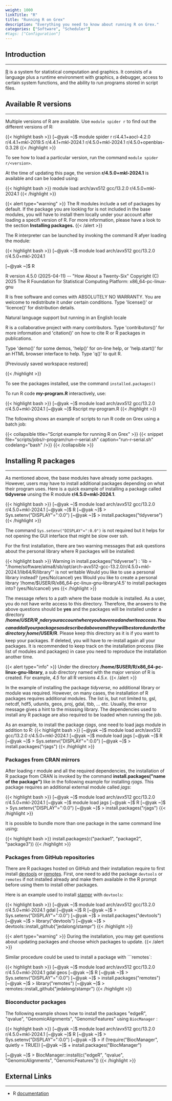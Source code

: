 ```yaml
---
weight: 1000
linkTitle: "R"
title: "Running R on Grex"
description: "Everything you need to know about running R on Grex."
categories: ["Software", "Scheduler"]
#tags: ["Configuration"]
---
```


## Introduction
---

[R](https://www.r-project.org/) is a system for statistical computation and graphics. It consists of a language plus a runtime environment with graphics, a debugger, access to certain system functions, and the ability to run programs stored in script files. 

## Available R versions
---

Multiple versions of R are available. Use ```module spider r``` to find out the different versions of R:

{{< highlight bash >}}
[~@yak ~]$ module spider r
  r/4.4.1+aocl-4.2.0
  r/4.4.1+mkl-2019.5
  r/4.4.1+mkl-2024.1
  r/4.5.0+mkl-2024.1
  r/4.5.0+openblas-0.3.28
{{< /highlight >}}

To see how to load a particular version, run the command ```module spider r/<version>```.

At the time of updating this page, the version __r/4.5.0+mkl-2024.1__ is available and can be loaded using:

{{< highlight bash >}}
module load arch/avx512 gcc/13.2.0 r/4.5.0+mkl-2024.1
{{< /highlight >}}

{{< alert type="warning" >}}
The R modules include a set of packages by default. If the package you are looking for is not included in the base modules, you will have to install them locally under your account after loading a specifi version of R. For more information, please have a look to the section __Installing packages.__
{{< /alert >}}

The R interpreter can be launched by invoking the command R afyer loading the module:

{{< highlight bash >}}
[~@yak ~]$ module load arch/avx512  gcc/13.2.0 r/4.5.0+mkl-2024.1

[~@yak ~]$ R

R version 4.5.0 (2025-04-11) -- "How About a Twenty-Six"
Copyright (C) 2025 The R Foundation for Statistical Computing
Platform: x86_64-pc-linux-gnu

R is free software and comes with ABSOLUTELY NO WARRANTY.
You are welcome to redistribute it under certain conditions.
Type 'license()' or 'licence()' for distribution details.

  Natural language support but running in an English locale

R is a collaborative project with many contributors.
Type 'contributors()' for more information and
'citation()' on how to cite R or R packages in publications.

Type 'demo()' for some demos, 'help()' for on-line help, or
'help.start()' for an HTML browser interface to help.
Type 'q()' to quit R.

[Previously saved workspace restored]

> 
{{< /highlight >}}

To see the packages installed, use the command ```installed.packages()```

To run R code __my-program.R__ interactively, use:

{{< highlight bash >}}
[~@yak ~]$ module load arch/avx512  gcc/13.2.0 r/4.5.0+mkl-2024.1
[~@yak ~]$ Rscript my-program.R 
{{< /highlight >}}

The following shows an example of scripts to run R code on Grex using a batch job:

{{< collapsible title="Script example for running R on Grex" >}}
{{< snippet
    file="scripts/jobs/r-program/run-r-serial.sh"
    caption="run-r-serial.sh"
    codelang="bash"
/>}}
{{< /collapsible >}}

## Installing R packages
---

As mentioned above, the base modules have already some packages. However, users may have to install additional packages depending on what their program uses. Here is a quick example of installing a package called __tidyverse__ unsing the R module __r/4.5.0+mkl-2024.1__.

{{< highlight bash >}}
[~@yak ~]$ module load arch/avx512 gcc/13.2.0 r/4.5.0+mkl-2024.1
[~@yak ~]$ R
[~@yak ~]$ > Sys.setenv("DISPLAY"=":0.0")
[~@yak ~]$ > install.packages("tidyverse")
{{< /highlight >}}

The command ```Sys.setenv("DISPLAY"=":0.0")``` is not required but it helps for not opening the GUI interface that might be slow over ssh.

For the first installation, there are two warning messages that ask questions about the personal library where R packages will be installed:

{{< highlight bash >}}
Warning in install.packages("tidyverse") :
  'lib = "/home/software/alma8/sb/opt/arch-avx512-gcc-13.2.0/r/4.5.0+mkl-2024.1/lib64/R/library"' is not writable
Would you like to use a personal library instead? (yes/No/cancel) yes
Would you like to create a personal library
‘/home/$USER/R/x86_64-pc-linux-gnu-library/4.5’
to install packages into? (yes/No/cancel) yes
{{< /highlight >}}

The message refers to a path where the base module is installed. As a user, you do not have write access to this directory. Therefore, the answers to the above questions should be __yes__ and the packages will be installed under a directory __/home/$USER/R__ under your account where you have read and write access. You can add all your packages as described above and they will be stored under the directory __/home/$USER/R__. Please keep this directory as it is if you want to keep your packages. If deleted, you will have to re-install again all your packages. It is recommended to keep track on the installation process (like list of modules and packages) in case you need to reproduce the installation another time.

{{< alert type="info" >}}
Under the directory __/home/$USER/R/x86_64-pc-linux-gnu-library__, a sub directory named with the major version of R is created. For example, _4.5_ for all R versions _4.5.x_.
{{< /alert >}}

In the example of installing the package _tidyverse_, no additional library or module was required. However, on many cases, the installation of R packages requires additional modules. The list is, but not limited to, gsl, netcdf, hdf5, udunits, geos, proj, gdal, tbb, ... etc. Usually, the error message gives a hint to the misssing library. The dependencies used to install any R package are also required to be loaded when running the job. 

As an example, to install the package _rjags_, one need to load jags module in addition to R:
{{< highlight bash >}}
[~@yak ~]$ module load arch/avx512 gcc/13.2.0 r/4.5.0+mkl-2024.1
[~@yak ~]$ module load jags
[~@yak ~]$ R
[~@yak ~]$ > Sys.setenv("DISPLAY"=":0.0")
[~@yak ~]$ > install.packages("rjags")
{{< /highlight >}}

### Packages from CRAN mirrors

After loading r module and all the required dependencies, the installation of R package from CRAN is invoked by the command __install.packages("name of the package")__ like in the following example for installing _rjags_. This package requires an additional external module called _jags_:

{{< highlight bash >}}
[~@yak ~]$ module load arch/avx512 gcc/13.2.0 r/4.5.0+mkl-2024.1
[~@yak ~]$ module load jags
[~@yak ~]$ R
[~@yak ~]$ > Sys.setenv("DISPLAY"=":0.0")
[~@yak ~]$ > install.packages("rjags")
{{< /highlight >}}

It is possible to bundle more than one package in the same command line using:

{{< highlight bash >}}
install.packages(c("packae1", "package2", "package3"))
{{< /highlight >}}

### Packages from GitHub repositories

There are R packages hosted on GitHub and their installation require to first install [devtools](https://r-lib.r-universe.dev/devtools/doc/manual.html) or [remotes](https://r-lib.r-universe.dev/remotes/doc/manual.html). First, one need to add the package ```devtools``` or ```remotes``` if not installed already and make them available in the R prompt before using them to install other packages.

Here is an example used to install [stampr](https://github.com/jedalong/stampr) with ```devtools```:

{{< highlight bash >}}
[~@yak ~]$ module load arch/avx512 gcc/13.2.0 r/4.5.0+mkl-2024.1 gdal
[~@yak ~]$ R
[~@yak ~]$ > Sys.setenv("DISPLAY"=":0.0")
[~@yak ~]$ > install.packages("devtools")
[~@yak ~]$ > library("devtools")
[~@yak ~]$ > devtools::install_github("jedalong/stampr") 
{{< /highlight >}}

{{< alert type="warning" >}}
During the installation, you may get questions about updating packages and choose which packages to update. 
{{< /alert >}}

Similar procedure could be used to install a package with ```remotes`:

{{< highlight bash >}}
[~@yak ~]$ module load arch/avx512 gcc/13.2.0 r/4.5.0+mkl-2024.1 gdal geos
[~@yak ~]$ R
[~@yak ~]$ > Sys.setenv("DISPLAY"=":0.0")
[~@yak ~]$ > install.packages("remotes")
[~@yak ~]$ > library("remotes")
[~@yak ~]$ > remotes::install_github("jedalong/stampr")
{{< /highlight >}}

### Bioconductor packages

The following example shows how to install the packages "edgeR", "qvalue", "GenomicAlignments", "GenomicFeatures" using ```BiocManager``` :

{{< highlight bash >}}
[~@yak ~]$ module load arch/avx512 gcc/13.2.0 r/4.5.0+mkl-2024.1
[~@yak ~]$ R
[~@yak ~]$ > Sys.setenv("DISPLAY"=":0.0")
[~@yak ~]$ > if (!require("BiocManager", quietly = TRUE))
[~@yak ~]$ + install.packages("BiocManager")

[~@yak ~]$ > BiocManager::install(c("edgeR", "qvalue", "GenomicAlignments", "GenomicFeatures"))
{{< /highlight >}}

## External Links
---

* R [documentation](https://www.r-project.org/other-docs.html)

<!-- {{< treeview display="tree" />}} -->

<!-- Changes and update:
* Last revision: Jun 17, 2025. 
-->
